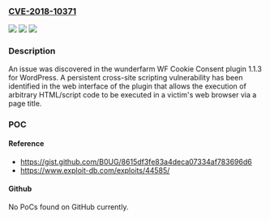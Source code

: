 ### [CVE-2018-10371](https://cve.mitre.org/cgi-bin/cvename.cgi?name=CVE-2018-10371)
![](https://img.shields.io/static/v1?label=Product&message=n%2Fa&color=blue)
![](https://img.shields.io/static/v1?label=Version&message=n%2Fa&color=blue)
![](https://img.shields.io/static/v1?label=Vulnerability&message=n%2Fa&color=brighgreen)

### Description

An issue was discovered in the wunderfarm WF Cookie Consent plugin 1.1.3 for WordPress. A persistent cross-site scripting vulnerability has been identified in the web interface of the plugin that allows the execution of arbitrary HTML/script code to be executed in a victim's web browser via a page title.

### POC

#### Reference
- https://gist.github.com/B0UG/8615df3fe83a4deca07334af783696d6
- https://www.exploit-db.com/exploits/44585/

#### Github
No PoCs found on GitHub currently.

